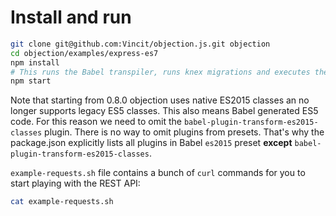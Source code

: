 # Install and run

```sh
git clone git@github.com:Vincit/objection.js.git objection
cd objection/examples/express-es7
npm install
# This runs the Babel transpiler, runs knex migrations and executes the app.
npm start
```

Note that starting from 0.8.0 objection uses native ES2015 classes an no longer supports
legacy ES5 classes. This also means Babel generated ES5 code. For this reason we need to
omit the `babel-plugin-transform-es2015-classes` plugin. There is no way to omit plugins
from presets. That's why the package.json explicitly lists all plugins in Babel `es2015`
preset __except__ `babel-plugin-transform-es2015-classes`.


`example-requests.sh` file contains a bunch of `curl` commands for you to start playing with the REST API:

```sh
cat example-requests.sh
```
